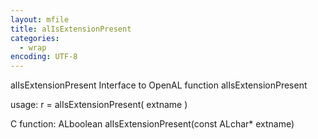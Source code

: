 ```yaml
---
layout: mfile
title: alIsExtensionPresent
categories:
  - wrap
encoding: UTF-8
---
```


alIsExtensionPresent  Interface to OpenAL function alIsExtensionPresent

usage:  r = alIsExtensionPresent( extname )

C function:  ALboolean alIsExtensionPresent(const ALchar\* extname)
